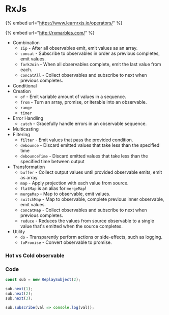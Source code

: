 # RxJs

{% embed url="https://www.learnrxjs.io/operators/" %}

{% embed url="http://rxmarbles.com/" %}

* Combination
  * `zip` - After all observables emit, emit values as an array.
  * `concat` - Subscribe to observables in order as previous completes, emit values.
  * `forkJoin` - When all observables complete, emit the last value from each.
  * `concatAll` - Collect observables and subscribe to next when previous completes.
* Conditional
* Creation
  * `of` - Emit variable amount of values in a sequence.
  * `from` - Turn an array, promise, or iterable into an observable.
  * `range`
  * `timer`
* Error Handling
  * `catch` - Gracefully handle errors in an observable sequence.
* Multicasting
* Filtering
  * `filter` - Emit values that pass the provided condition.
  * `debounce` - Discard emitted values that take less than the specified time
  * `debounceTime` - Discard emitted values that take less than the specified time between output
* Transformation
  * `buffer` - Collect output values until provided observable emits, emit as array.
  * `map` - Apply projection with each value from source.
  * `flatMap` is an alias for `mergeMap`!
  * `mergeMap` - Map to observable, emit values.
  * `switchMap` - Map to observable, complete previous inner observable, emit values.
  * `concatMap` - Collect observables and subscribe to next when previous completes.
  * `reduce` - Reduces the values from source observable to a single value that's emitted when the source completes.
* Utility
  * `do` - Transparently perform actions or side-effects, such as logging.
  * `toPromise` - Convert observable to promise.

### Hot vs Cold observable

### Code

```javascript
const sub = new ReplaySubject(2);

sub.next(1);
sub.next(2);
sub.next(3);

sub.subscribe(val => console.log(val));
```

